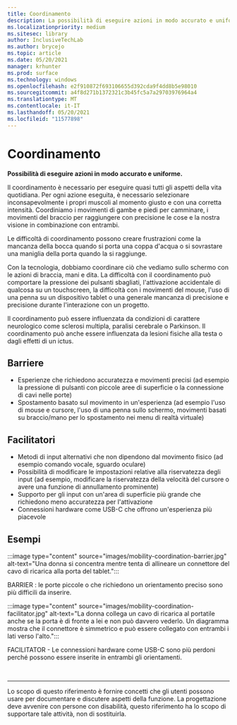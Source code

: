 ```yaml
---
title: Coordinamento
description: La possibilità di eseguire azioni in modo accurato e uniforme
ms.localizationpriority: medium
ms.sitesec: library
author: InclusiveTechLab
ms.author: brycejo
ms.topic: article
ms.date: 05/20/2021
manager: krhunter
ms.prod: surface
ms.technology: windows
ms.openlocfilehash: e2f910872f693106655d392cda9f4dd8b5e98010
ms.sourcegitcommit: a4f8d271b1372321c3b45fc5a7a29703976964a4
ms.translationtype: MT
ms.contentlocale: it-IT
ms.lasthandoff: 05/20/2021
ms.locfileid: "11577898"
---
```

# <a name="coordination"></a>Coordinamento

**Possibilità di eseguire azioni in modo accurato e uniforme.**

Il coordinamento è necessario per eseguire quasi tutti gli aspetti della vita quotidiana. Per ogni azione eseguita, è necessario selezionare inconsapevolmente i propri muscoli al momento giusto e con una corretta intensità. Coordiniamo i movimenti di gambe e piedi per camminare, i movimenti del braccio per raggiungere con precisione le cose e la nostra visione in combinazione con entrambi.

Le difficoltà di coordinamento possono creare frustrazioni come la mancanza della bocca quando si porta una coppa d'acqua o si sovrastare una maniglia della porta quando la si raggiunge.

Con la tecnologia, dobbiamo coordinare ciò che vediamo sullo schermo con le azioni di braccia, mani e dita. La difficoltà con il coordinamento può comportare la pressione dei pulsanti sbagliati, l'attivazione accidentale di qualcosa su un touchscreen, la difficoltà con i movimenti del mouse, l'uso di una penna su un dispositivo tablet o una generale mancanza di precisione e precisione durante l'interazione con un progetto.

Il coordinamento può essere influenzata da condizioni di carattere neurologico come sclerosi multipla, paralisi cerebrale o Parkinson. Il coordinamento può anche essere influenzata da lesioni fisiche alla testa o dagli effetti di un ictus.

## <a name="barriers"></a>Barriere

* Esperienze che richiedono accuratezza e movimenti precisi (ad esempio la pressione di pulsanti con piccole aree di superficie o la connessione di cavi nelle porte)
* Spostamento basato sul movimento in un'esperienza (ad esempio l'uso di mouse e cursore, l'uso di una penna sullo schermo, movimenti basati su braccio/mano per lo spostamento nei menu di realtà virtuale)

## <a name="facilitators"></a>Facilitatori
* Metodi di input alternativi che non dipendono dal movimento fisico (ad esempio comando vocale, sguardo oculare)
* Possibilità di modificare le impostazioni relative alla riservatezza degli input (ad esempio, modificare la riservatezza della velocità del cursore o avere una funzione di annullamento prominente)
* Supporto per gli input con un'area di superficie più grande che richiedono meno accuratezza per l'attivazione
* Connessioni hardware come USB-C che offrono un'esperienza più piacevole


## <a name="examples"></a>Esempi

:::image type="content" source="images/mobility-coordination-barrier.jpg" alt-text="Una donna si concentra mentre tenta di allineare un connettore del cavo di ricarica alla porta del tablet.":::

BARRIER : le porte piccole o che richiedono un orientamento preciso sono più difficili da inserire.

:::image type="content" source="images/mobility-coordination-facilitator.jpg" alt-text="La donna collega un cavo di ricarica al portatile anche se la porta è di fronte a lei e non può davvero vederlo. Un diagramma mostra che il connettore è simmetrico e può essere collegato con entrambi i lati verso l'alto.":::

FACILITATOR - Le connessioni hardware come USB-C sono più perdoni perché possono essere inserite in entrambi gli orientamenti.

&nbsp;

[comment]: # (Piè di pagina)
___
Lo scopo di questo riferimento è fornire concetti che gli utenti possono usare per documentare e discutere aspetti della funzione. La progettazione deve avvenire con persone con disabilità, questo riferimento ha lo scopo di supportare tale attività, non di sostituirla. 